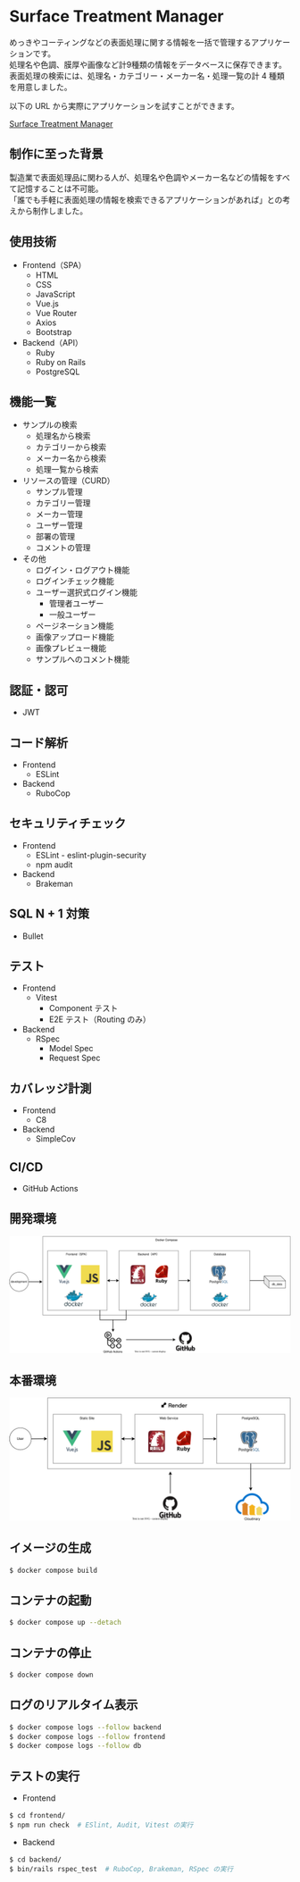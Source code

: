 # Surface Treatment Manager
めっきやコーティングなどの表面処理に関する情報を一括で管理するアプリケーションです。<br>
処理名や色調、膜厚や画像など計9種類の情報をデータベースに保存できます。<br>
表面処理の検索には、処理名・カテゴリー・メーカー名・処理一覧の計 4 種類を用意しました。<br>

以下の URL から実際にアプリケーションを試すことができます。

[Surface Treatment Manager](https://surface-treatment-manager-vue.onrender.com/)

## 制作に至った背景
製造業で表面処理品に関わる人が、処理名や色調やメーカー名などの情報をすべて記憶することは不可能。<br>
「誰でも手軽に表面処理の情報を検索できるアプリケーションがあれば」との考えから制作しました。<br>

## 使用技術
- Frontend（SPA）
  - HTML
  - CSS
  - JavaScript
  - Vue.js
  - Vue Router
  - Axios
  - Bootstrap
- Backend（API）
  - Ruby
  - Ruby on Rails
  - PostgreSQL

## 機能一覧
- サンプルの検索
  - 処理名から検索
  - カテゴリーから検索
  - メーカー名から検索
  - 処理一覧から検索
- リソースの管理（CURD）
  - サンプル管理
  - カテゴリー管理
  - メーカー管理
  - ユーザー管理
  - 部署の管理
  - コメントの管理
- その他
  - ログイン・ログアウト機能
  - ログインチェック機能
  - ユーザー選択式ログイン機能
    - 管理者ユーザー
    - 一般ユーザー
  - ページネーション機能
  - 画像アップロード機能
  - 画像プレビュー機能
  - サンプルへのコメント機能

## 認証・認可
- JWT

## コード解析
- Frontend
  - ESLint
- Backend
  - RuboCop

## セキュリティチェック
- Frontend
  - ESLint - eslint-plugin-security
  - npm audit
- Backend
  - Brakeman

## SQL N + 1 対策
- Bullet

## テスト
- Frontend
  - Vitest
    - Component テスト
    - E2E テスト（Routing のみ）
- Backend
  - RSpec
    - Model Spec
    - Request Spec

## カバレッジ計測
- Frontend
  - C8
- Backend
  - SimpleCov

## CI/CD
- GitHub Actions

## 開発環境
![開発環境の構成図](./configuration_diagram/development_environment.drawio.svg)

## 本番環境
![本番環境の構成図](./configuration_diagram/production_environment.drawio.svg)

## イメージの生成
```sh
$ docker compose build
```

## コンテナの起動
```sh
$ docker compose up --detach
```

## コンテナの停止
```sh
$ docker compose down
```

## ログのリアルタイム表示
```sh
$ docker compose logs --follow backend
$ docker compose logs --follow frontend
$ docker compose logs --follow db
```

## テストの実行
- Frontend
```sh
$ cd frontend/
$ npm run check  # ESlint, Audit, Vitest の実行
```
- Backend
```sh
$ cd backend/
$ bin/rails rspec_test  # RuboCop, Brakeman, RSpec の実行
```
